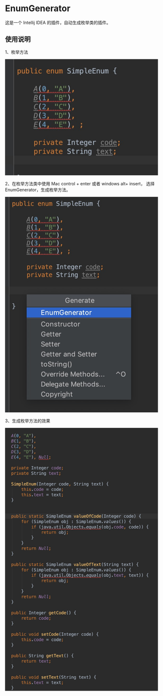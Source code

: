 # EnumGenerator
这是一个 Intellij IDEA 的插件，自动生成枚举类的插件。  

## 使用说明
1、枚举方法

![](./doc/1.jpg)

2、在枚举方法类中使用 Mac control + enter 或者 windows alt+ insert，
选择 EnumGenerator，生成枚举方法。

![](./doc/2.jpg)

3、生成枚举方法的效果

![](./doc/3.jpg)